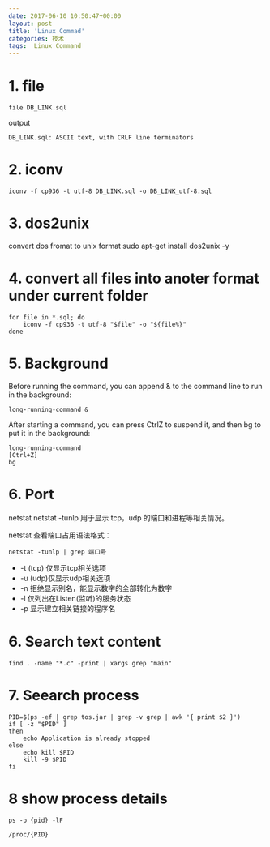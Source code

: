 ```yaml
---
date: 2017-06-10 10:50:47+00:00
layout: post
title: 'Linux Commad'
categories: 技术
tags:  Linux Command
---
```


# 1. file
````
file DB_LINK.sql 
````

output
````
DB_LINK.sql: ASCII text, with CRLF line terminators

````

# 2. iconv
````
iconv -f cp936 -t utf-8 DB_LINK.sql -o DB_LINK_utf-8.sql
````

# 3. dos2unix

convert dos fromat to unix format
sudo apt-get install dos2unix -y

# 4. convert all files into anoter format under current folder
````
for file in *.sql; do
    iconv -f cp936 -t utf-8 "$file" -o "${file%}"
done
````


# 5. Background 

Before running the command, you can append & to the command line to run in the background:

```
long-running-command &

```

After starting a command, you can press CtrlZ to suspend it, and then bg to put it in the background:
```
long-running-command
[Ctrl+Z]
bg
```


# 6. Port 
netstat
netstat -tunlp 用于显示 tcp，udp 的端口和进程等相关情况。

netstat 查看端口占用语法格式：

```
netstat -tunlp | grep 端口号
```

- -t (tcp) 仅显示tcp相关选项
- -u (udp)仅显示udp相关选项
- -n 拒绝显示别名，能显示数字的全部转化为数字
- -l 仅列出在Listen(监听)的服务状态
- -p 显示建立相关链接的程序名


# 6. Search text content
```
find . -name "*.c" -print | xargs grep "main"
```

# 7. Seearch process

```
PID=$(ps -ef | grep tos.jar | grep -v grep | awk '{ print $2 }')
if [ -z "$PID" ]
then
    echo Application is already stopped
else
    echo kill $PID
    kill -9 $PID
fi

```

# 8 show process details

```
ps -p {pid} -lF
```

```
/proc/{PID} 
```
